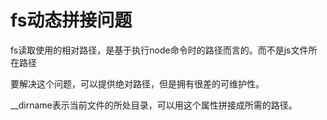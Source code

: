 # fs动态拼接问题

fs读取使用的相对路径，是基于执行node命令时的路径而言的。而不是js文件所在路径



要解决这个问题，可以提供绝对路径，但是拥有很差的可维护性。



__dirname表示当前文件的所处目录，可以用这个属性拼接成所需的路径。